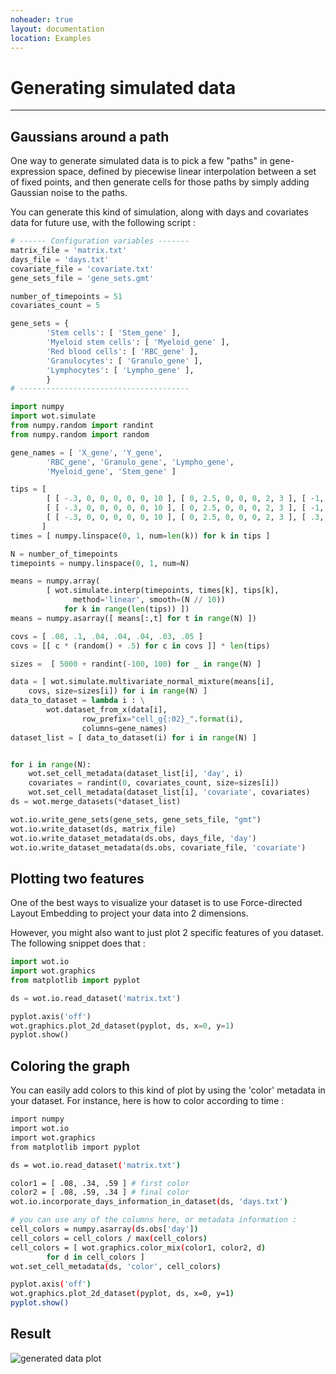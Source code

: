 ```yaml
---
noheader: true
layout: documentation
location: Examples
---
```


# Generating simulated data
---------------------------

## Gaussians around a path ##

One way to generate simulated data is to pick a few "paths" in gene-expression
space, defined by piecewise linear interpolation between a set of fixed points,
and then generate cells for those paths by simply adding Gaussian noise to the
paths.

You can generate this kind of simulation, along with days and covariates data
for future use, with the following script :

```python
# ------ Configuration variables -------
matrix_file = 'matrix.txt'
days_file = 'days.txt'
covariate_file = 'covariate.txt'
gene_sets_file = 'gene_sets.gmt'

number_of_timepoints = 51
covariates_count = 5

gene_sets = {
        'Stem cells': [ 'Stem_gene' ],
        'Myeloid stem cells': [ 'Myeloid_gene' ],
        'Red blood cells': [ 'RBC_gene' ],
        'Granulocytes': [ 'Granulo_gene' ],
        'Lymphocytes': [ 'Lympho_gene' ],
        }
# --------------------------------------

import numpy
import wot.simulate
from numpy.random import randint
from numpy.random import random

gene_names = [ 'X_gene', 'Y_gene',
        'RBC_gene', 'Granulo_gene', 'Lympho_gene',
        'Myeloid_gene', 'Stem_gene' ]

tips = [
        [ [ -.3, 0, 0, 0, 0, 0, 10 ], [ 0, 2.5, 0, 0, 0, 2, 3 ], [ -1, 5, 0, 0, 0, 4, 1 ], [ -2, 7.5, 5, 0, 0, 0, 0 ], [ -2.5, 10, 10, 0, 0, 0, 0 ] ],
        [ [ -.3, 0, 0, 0, 0, 0, 10 ], [ 0, 2.5, 0, 0, 0, 2, 3 ], [ -1, 5, 0, 0, 0, 4, 1 ], [-.5, 7.5, 0, 5, 0, 0, 0 ], [  -.5, 10, 0, 10, 0, 0, 0 ] ],
        [ [ -.3, 0, 0, 0, 0, 0, 10 ], [ 0, 2.5, 0, 0, 0, 2, 3 ], [ .3, 5, 0, 0, 5, 1, 1 ], [  1, 7.5, 0, 0, 9, 0, 0 ], [    2, 10, 0, 0, 10, 0, 0 ] ]
       ]
times = [ numpy.linspace(0, 1, num=len(k)) for k in tips ]

N = number_of_timepoints
timepoints = numpy.linspace(0, 1, num=N)

means = numpy.array(
        [ wot.simulate.interp(timepoints, times[k], tips[k],
              method='linear', smooth=(N // 10))
            for k in range(len(tips)) ])
means = numpy.asarray([ means[:,t] for t in range(N) ])

covs = [ .08, .1, .04, .04, .04, .03, .05 ]
covs = [[ c * (random() + .5) for c in covs ]] * len(tips)

sizes =  [ 5000 + randint(-100, 100) for _ in range(N) ]

data = [ wot.simulate.multivariate_normal_mixture(means[i],
    covs, size=sizes[i]) for i in range(N) ]
data_to_dataset = lambda i : \
        wot.dataset_from_x(data[i],
                row_prefix="cell_g{:02}_".format(i),
                columns=gene_names)
dataset_list = [ data_to_dataset(i) for i in range(N) ]


for i in range(N):
    wot.set_cell_metadata(dataset_list[i], 'day', i)
    covariates = randint(0, covariates_count, size=sizes[i])
    wot.set_cell_metadata(dataset_list[i], 'covariate', covariates)
ds = wot.merge_datasets(*dataset_list)

wot.io.write_gene_sets(gene_sets, gene_sets_file, "gmt")
wot.io.write_dataset(ds, matrix_file)
wot.io.write_dataset_metadata(ds.obs, days_file, 'day')
wot.io.write_dataset_metadata(ds.obs, covariate_file, 'covariate')
```


## Plotting two features ##

One of the best ways to visualize your dataset is to use Force-directed Layout Embedding
to project your data into 2 dimensions.

However, you might also want to just plot 2 specific features of you dataset.
The following snippet does that :

```python
import wot.io
import wot.graphics
from matplotlib import pyplot

ds = wot.io.read_dataset('matrix.txt')

pyplot.axis('off')
wot.graphics.plot_2d_dataset(pyplot, ds, x=0, y=1)
pyplot.show()
```

## Coloring the graph ##

You can easily add colors to this kind of plot by using the 'color' metadata
in your dataset. For instance, here is how to color according to time :

```sh
import numpy
import wot.io
import wot.graphics
from matplotlib import pyplot

ds = wot.io.read_dataset('matrix.txt')

color1 = [ .08, .34, .59 ] # first color
color2 = [ .08, .59, .34 ] # final color
wot.io.incorporate_days_information_in_dataset(ds, 'days.txt')

# you can use any of the columns here, or metadata information :
cell_colors = numpy.asarray(ds.obs['day'])
cell_colors = cell_colors / max(cell_colors)
cell_colors = [ wot.graphics.color_mix(color1, color2, d)
        for d in cell_colors ]
wot.set_cell_metadata(ds, 'color', cell_colors)

pyplot.axis('off')
wot.graphics.plot_2d_dataset(pyplot, ds, x=0, y=1)
pyplot.show()
```

## Result ##

![generated data plot]({{site.baseurl}}/images/generated_pop.png)
